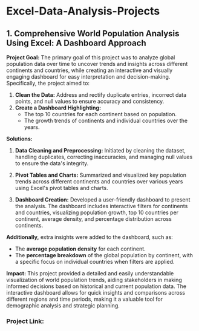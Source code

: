 # Excel-Data-Analysis-Projects

## 1. Comprehensive World Population Analysis Using Excel: A Dashboard Approach

**Project Goal:**
The primary goal of this project was to analyze global population data over time to uncover trends and insights across different continents and countries, while creating an interactive and visually engaging dashboard for easy interpretation and decision-making. Specifically, the project aimed to:

1. **Clean the Data:** Address and rectify duplicate entries, incorrect data points, and null values to ensure accuracy and consistency.
2. **Create a Dashboard Highlighting:**
   - The top 10 countries for each continent based on population.
   - The growth trends of continents and individual countries over the years.

**Solutions:**
1. **Data Cleaning and Preprocessing:** Initiated by cleaning the dataset, handling duplicates, correcting inaccuracies, and managing null values to ensure the data's integrity.
  
2. **Pivot Tables and Charts:** Summarized and visualized key population trends across different continents and countries over various years using Excel's pivot tables and charts.

3. **Dashboard Creation:** Developed a user-friendly dashboard to present the analysis. The dashboard includes interactive filters for continents and countries, visualizing population growth, top 10 countries per continent, average density, and percentage distribution across continents.

**Additionally,** extra insights were added to the dashboard, such as:

- The **average population density** for each continent.
- The **percentage breakdown** of the global population by continent, with a specific focus on individual countries when filters are applied.

**Impact:**
This project provided a detailed and easily understandable visualization of world population trends, aiding stakeholders in making informed decisions based on historical and current population data. The interactive dashboard allows for quick insights and comparisons across different regions and time periods, making it a valuable tool for demographic analysis and strategic planning.

### **Project Link:**
